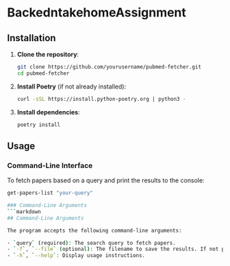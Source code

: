# BackedntakehomeAssignment
## Installation

1. **Clone the repository**:
    ```bash
    git clone https://github.com/yourusername/pubmed-fetcher.git
    cd pubmed-fetcher
    ```

2. **Install Poetry** (if not already installed):
    ```bash
    curl -sSL https://install.python-poetry.org | python3 -
    ```

3. **Install dependencies**:
    ```bash
    poetry install
    ```
## Usage

### Command-Line Interface

To fetch papers based on a query and print the results to the console:
```bash
get-papers-list "your-query"

### Command-Line Arguments
```markdown
## Command-Line Arguments

The program accepts the following command-line arguments:

- `query` (required): The search query to fetch papers.
- `-f`, `--file` (optional): The filename to save the results. If not provided, the output will be printed to the console.
- `-h`, `--help`: Display usage instructions.

